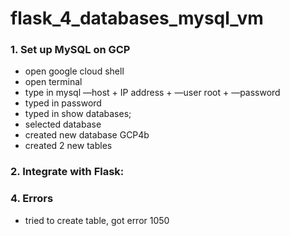 # flask_4_databases_mysql_vm

### 1. Set up MySQL on GCP
- open google cloud shell 
- open terminal
- type in mysql —host + IP address  + —user root + —password
- typed in password 
- typed in show databases; 
- selected database
- created new database GCP4b
- created 2 new tables
  
### 2. Integrate with Flask: 

### 4. Errors 
- tried to create table, got error 1050
